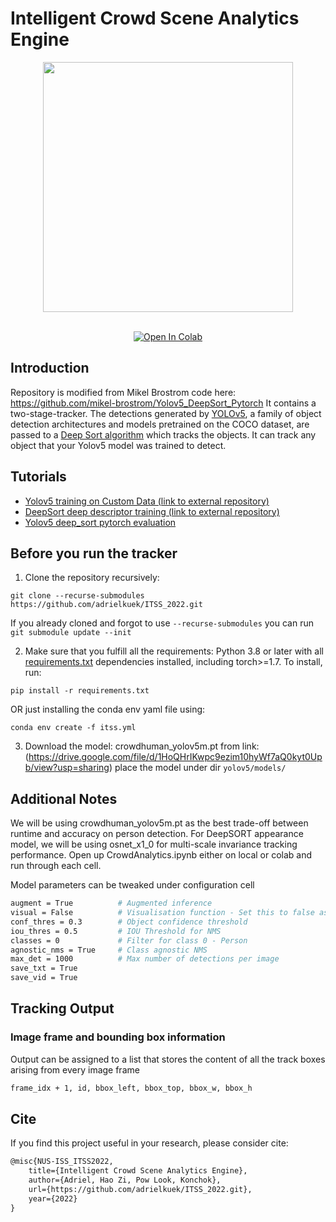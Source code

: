 # Intelligent Crowd Scene Analytics Engine

<div align="center">
<p>
<img src="cam7_short2.gif" width="400"/> 
</p>
<br>  
<a href="https://colab.research.google.com/drive/12QqcjHwjShanhsA9hVEuVUf3dH-lSxsr"><img src="https://colab.research.google.com/assets/colab-badge.svg" alt="Open In Colab"></a>
 
</div>

</div>


## Introduction

Repository is modified from Mikel Brostrom code here: https://github.com/mikel-brostrom/Yolov5_DeepSort_Pytorch
It contains a two-stage-tracker. The detections generated by [YOLOv5](https://github.com/ultralytics/yolov5), a family of object detection architectures and models pretrained on the COCO dataset, are passed to a [Deep Sort algorithm](https://github.com/ZQPei/deep_sort_pytorch) which tracks the objects. It can track any object that your Yolov5 model was trained to detect.


## Tutorials

* [Yolov5 training on Custom Data (link to external repository)](https://github.com/ultralytics/yolov5/wiki/Train-Custom-Data)&nbsp;
* [DeepSort deep descriptor training (link to external repository)](https://kaiyangzhou.github.io/deep-person-reid/user_guide.html)&nbsp;
* [Yolov5 deep_sort pytorch evaluation](https://github.com/mikel-brostrom/Yolov5_DeepSort_Pytorch/wiki/Evaluation)&nbsp;

## Before you run the tracker

1. Clone the repository recursively:

`git clone --recurse-submodules https://github.com/adrielkuek/ITSS_2022.git`

If you already cloned and forgot to use `--recurse-submodules` you can run `git submodule update --init`

2. Make sure that you fulfill all the requirements: Python 3.8 or later with all [requirements.txt](https://github.com/adrielkuek/ITSS_2022/blob/main/requirements.txt) dependencies installed, including torch>=1.7. To install, run:

`pip install -r requirements.txt`

OR just installing the conda env yaml file using:

`conda env create -f itss.yml`

3. Download the model: crowdhuman_yolov5m.pt from link: (https://drive.google.com/file/d/1HoQHrIKwpc9ezim10hyWf7aQ0kyt0Upb/view?usp=sharing)
place the model under dir `yolov5/models/`

## Additional Notes

We will be using crowdhuman_yolov5m.pt as the best trade-off between runtime and accuracy on person detection. For DeepSORT appearance model, we will be using osnet_x1_0 for multi-scale invariance tracking performance.
Open up CrowdAnalytics.ipynb either on local or colab and run through each cell.

Model parameters can be tweaked under configuration cell

```bash
augment = True          # Augmented inference
visual = False          # Visualisation function - Set this to false as default
conf_thres = 0.3        # Object confidence threshold
iou_thres = 0.5         # IOU Threshold for NMS
classes = 0             # Filter for class 0 - Person
agnostic_nms = True     # Class agnostic NMS
max_det = 1000          # Max number of detections per image
save_txt = True
save_vid = True
```

## Tracking Output

### Image frame and bounding box information

Output can be assigned to a list that stores the content of all the track boxes arising from every image frame

```bash
frame_idx + 1, id, bbox_left, bbox_top, bbox_w, bbox_h
```

## Cite

If you find this project useful in your research, please consider cite:

```latex
@misc{NUS-ISS_ITSS2022,
    title={Intelligent Crowd Scene Analytics Engine},
    author={Adriel, Hao Zi, Pow Look, Konchok},
    url={https://github.com/adrielkuek/ITSS_2022.git},
    year={2022}
}
```
